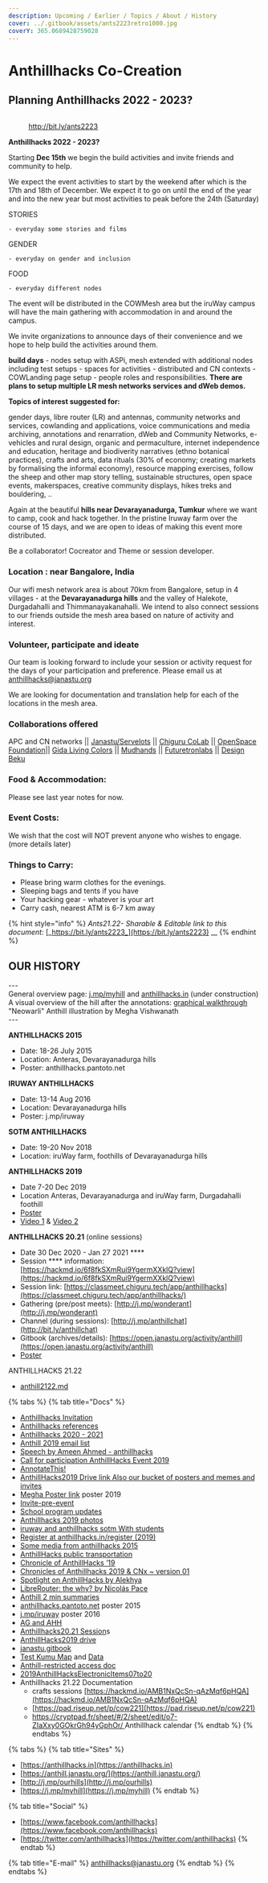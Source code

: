 ```yaml
---
description: Upcoming / Earlier / Topics / About / History
cover: ../.gitbook/assets/ants2223retro1000.jpg
coverY: 365.0689428759028
---
```


# Anthillhacks Co-Creation

##

## Planning Anthillhacks 2022 - 2023?

<figure><img src="../.gitbook/assets/ants2223retro1000.jpg" alt=""><figcaption><p><a href="http://bit.ly/ants2223">http://bit.ly/ants2223</a></p></figcaption></figure>

**Anthillhacks 2022 - 2023?**

Starting **Dec 15th** we begin the build activities and invite friends and community to help.

We expect the event activities to start by the weekend after which is the 17th and 18th of December. We expect it to go on until the end of the year and into the new year but most activities to peak before the 24th (Saturday)

STORIES

```
- everyday some stories and films
```

GENDER

```
- everyday on gender and inclusion
```

FOOD

```
- everyday different nodes
```

The event will be distributed in the COWMesh area but the iruWay campus will have the main gathering with accommodation in and around the campus.

We invite organizations to announce days of their convenience and we hope to help build the activities around them.

**build days** - nodes setup with ASPi, mesh extended with additional nodes including test setups - spaces for activities - distributed and CN contexts - COWLanding page setup - people roles and responsibilities. **There are plans to setup multiple LR mesh networks services and dWeb demos.**

**Topics of interest suggested for:**

gender days, libre router (LR) and antennas, community networks and services, cowlanding and applications, voice communications and media archiving, annotations and renarration, dWeb and Community Networks, e-vehicles and rural design, organic and permaculture, internet independence and education, heritage and biodiverity narratives (ethno botanical practices), crafts and arts, data rituals (30% of economy; creating markets by formalising the informal economy), resource mapping exercises, follow the sheep and other map story telling, sustainable structures, open space events, makerspaces, creative community displays, hikes treks and bouldering, ..

Again at the beautiful **hills near Devarayanadurga, Tumkur** where we want to camp, cook and hack together. In the pristine Iruway farm over the course of 15 days, and we are open to ideas of making this event more distributed.

Be a collaborator! Cocreator and Theme or session developer.

### Location : near Bangalore, India <a href="#location-near-bangalore-india" id="location-near-bangalore-india"></a>

Our wifi mesh network area is about 70km from Bangalore, setup in 4 villages - at the **Devarayanadurga hills** and the valley of Halekote, Durgadahalli and Thimmanayakanahalli. We intend to also connect sessions to our friends outside the mesh area based on nature of activity and interest.

### Volunteer, participate and ideate <a href="#volunteer-participate-and-ideate" id="volunteer-participate-and-ideate"></a>

Our team is looking forward to include your session or activity request for the days of your participation and preference. Please email us at [anthillhacks@janastu.org](mailto:anthillhacks@janastu.org)

We are looking for documentation and translation help for each of the locations in the mesh area.

### Collaborations offered <a href="#collaborations-offered" id="collaborations-offered"></a>

APC and CN networks || [Janastu/Servelots](https://janastu.org/) || [Chiguru CoLab](https://chigurucolab.com/) || [OpenSpace Foundation](https://openspacefoundation.in/)|| [Gida Living Colors](https://www.instagram.com/gida\_livingcolours/) || [Mudhands](https://mudhands.com/) || [Futuretronlabs](https://www.futuretronlabs.in/) || [Design Beku](http://designbeku.in)

### Food & Accommodation: <a href="#food-amp-accommodation" id="food-amp-accommodation"></a>

Please see last year notes for now.

### Event Costs: <a href="#event-costs" id="event-costs"></a>

We wish that the cost will NOT prevent anyone who wishes to engage. (more details later)

### Things to Carry: <a href="#things-to-carry" id="things-to-carry"></a>

* Please bring warm clothes for the evenings.
* Sleeping bags and tents if you have
* Your hacking gear - whatever is your art
* Carry cash, nearest ATM is 6-7 km away

{% hint style="info" %}
_Ants21.22- Sharable & Editable link to this document:_ [_https://bit.ly/ants2223_](https://bit.ly/ants2223) \_\_
{% endhint %}

## OUR HISTORY

\---\
General overview page: [j.mp/myhill](http://j.mp/myhill) and [anthillhacks.in](https://anthillhacks.in/) (under construction)\
A visual overview of the hill after the annotations: [graphical walkthrough](https://anthill.janastu.org/walkthrough.html) "Neowarli" Anthill illustration by Megha Vishwanath\
\---

**ANTHILLHACKS 2015**

* Date: 18-26 July 2015
* Location: Anteras, Devarayanadurga hills
* Poster: anthillhacks.pantoto.net

**IRUWAY ANTHILLHACKS**

* Date: 13-14 Aug 2016
* Location: Devarayanadurga hills
* Poster: j.mp/iruway

**SOTM ANTHILLHACKS**

* Date: 19-20 Nov 2018
* Location: iruWay farm, foothills of Devarayanadurga hills

**ANTHILLHACKS 2019**

* Date 7-20 Dec 2019
* Location Anteras, Devarayanadurga and iruWay farm, Durgadahalli foothill
* [Poster](https://drive.google.com/file/d/1ALnVkESjv2K4tA6Z4tWB7shcPi-l4aR4/view)
* [Video 1](https://vimeo.com/392178753) & [Video 2](https://vimeo.com/390408799)

**ANTHILLHACKS 20.21** (online sessions)

* Date 30 Dec 2020 - Jan 27 2021 \*\*\*\*
* Session \*\*\*\* information: [https://hackmd.io/6f8fkSXmRui9YgermXXklQ?view](https://hackmd.io/6f8fkSXmRui9YgermXXklQ?view)
* Session link: [https://classmeet.chiguru.tech/app/anthillhacks](https://classmeet.chiguru.tech/app/anthillhacks/)
* Gathering (pre/post meets): [http://j.mp/wonderant](http://j.mp/wonderant)
* Channel (during sessions): [http://j.mp/anthillchat](http://bit.ly/anthillchat)
* Gitbook (archives/details): [https://open.janastu.org/activity/anthill](https://open.janastu.org/activity/anthill)
* [Poster](https://drive.google.com/file/d/1azzGlwuieHLys1FmhQEthIQT74G1gYlA/view)

ANTHILLHACKS 21.22

* [anthill2122.md](anthill2122.md "mention")

{% tabs %}
{% tab title="Docs" %}
* [Anthillhacks Invitation](https://hackmd.io/0QQjiiCoS9WLOwKXjfw5Hg)
* [Anthillhacks references](https://hackmd.io/THg9fxMhRnarWiRxSITj4Q)
* [Anthillhacks 2020 - 2021](https://hackmd.io/xMOBarH7TCyq1hKzWMR0Jg?view)
* [Anthill 2019 email list](https://docs.google.com/document/d/1dlmmpMHxe2QOUtwy8TQKtSBQ2lph2ApTrPult4rzXNE/edit)
* [Speech by Ameen Ahmed - anthillhacks](https://docs.google.com/document/d/1Nd67QG2y-yjT-yj6RP6gV87SHc1uweMB5GSkzAIrzwU/edit)
* [Call for participation AnthillHacks Event 2019](https://docs.google.com/document/d/1b01g49R2ZRbTsHQ6p2JpQv154aZ86DQBWlP2lMBBDKE/edit#heading=h.6agwfv2ievb1)
* [AnnotateThis!](https://docs.google.com/document/d/1ZJqvflU9Biat7n2axYdXE9YMQG0SKnJdn7d4tVriUtg/edit)
* [AnthillHacks2019 Drive link Also our bucket of posters and memes and invites](https://drive.google.com/drive/folders/1ibLrBu5b8RxhA176wNAXvgPW8diFnpNB?usp=sharing)
* [Megha Poster link](https://drive.google.com/drive/folders/1iVQGf10okx0XyC1CUCTA4jdzHAw-KLng?usp=sharing) poster 2019
* [Invite-pre-event](https://docs.google.com/document/d/19nFoEmDa0SToNqqnDH7BzXmoMDhX\_3myM21Z5MWVuQw/edit?usp=sharing)
* [School program updates](https://docs.google.com/document/d/1rtE9majdZqo-wJrTbtuPDuMVhHs6-uwQzSQsO3vTov0/edit?usp=sharing)
* [Anthillhacks 2019 photos](https://photos.app.goo.gl/ZXd5uxMeEcaYY8rdA)
* [iruway and anthillhacks sotm With students](https://photos.app.goo.gl/1WxQn4gPBG6DZnPG8)
* [Register at anthillhacks.in/register (2019)](https://forms.gle/GrWVcvdRLYNRL62LA)
* [Some media from anthillhacks 2015](https://hackmd.io/THg9fxMhRnarWiRxSITj4Q)
* [AnthillHacks public transportation](https://hackmd.io/e5bpiJzMT-GdsLdl23Tz4Q)
* [Chronicle of AnthillHacks ’19](https://themanikantan.medium.com/anthill-hacks19-87369b19b59c)
* [Chronicles of Anthillhacks 2019 & CNx \~ version 01](https://files.janastu.org/s/ETcjtTzgYr5Qjtw)
* [Spotlight on AnthillHacks by Alekhya](https://vimeo.com/392178753)
* [LibreRouter: the why? by Nicolás Pace](https://vimeo.com/390408799)
* [Anthill 2 min summaries](https://janastu.github.io/maaya/examples/)
* [anthillhacks.pantoto.net](https://anthillhacks.pantoto.net/) poster 2015
* [j.mp/iruway](http://j.mp/iruway) poster 2016
* [AG and AHH](https://hackmd.io/FFzPF2RZRCSuQMyaRRu9Iw)
* [Anthillhacks20.21 Session](https://files.janastu.org/s/cZprCcGcj4DXRsH)s
* [AnthillHacks2019 drive](https://drive.google.com/drive/folders/1ibLrBu5b8RxhA176wNAXvgPW8diFnpNB?usp=sharing)
* [janastu.gitbook](https://janastu.gitbook.io/anthillhacks/)
* [Test Kumu Map](https://embed.kumu.io/e69c048e410f2ad69e6994e4c27eb64e) and [Data](https://docs.google.com/spreadsheets/d/1eGivGIOd541o-IRvGqM5WQN0P1uEz9K5ajXqAc8v3ds/edit?usp=sharing)
* [Anthill-restricted access doc](https://docs.google.com/document/d/1lk5RhtMIBl14KJ\_3vMGXKmxb0MY2gtlCU5zZhl5ilXo/edit?usp=sharing)
* [2019AnthillHacksElectronicItems07to20](https://docs.google.com/spreadsheets/d/1CvJ7xNfW54Rld1Aqz68loMdm6TIMF0ZgxuJ1X-58ROg/edit?usp=sharing)
* Anthillhacks 21.22 Documentation
  * crafts sessions [https://hackmd.io/AMB1NxQcSn-qAzMqf6pHQA](https://hackmd.io/AMB1NxQcSn-qAzMqf6pHQA)
  * [https://pad.riseup.net/p/cow221](https://pad.riseup.net/p/cow221)
  * [https://cryptpad.fr/sheet/#/2/sheet/edit/o7-ZIaXxy0GOkrGh94yGphOr/ ](https://cryptpad.fr/sheet/#/2/sheet/edit/o7-ZIaXxy0GOkrGh94yGphOr/)Anthillhack calendar
{% endtab %}
{% endtabs %}

{% tabs %}
{% tab title="Sites" %}
* [https://anthillhacks.in](https://anthillhacks.in)
* [https://anthill.janastu.org/](https://anthill.janastu.org/)
* [http://j.mp/ourhills](http://j.mp/ourhills)
* [https://j.mp/myhill](https://j.mp/myhill)
{% endtab %}

{% tab title="Social" %}
* [https://www.facebook.com/anthillhacks](https://www.facebook.com/anthillhacks)
* [https://twitter.com/anthillhacks](https://twitter.com/anthillhacks)
{% endtab %}

{% tab title="E-mail" %}
anthillhacks@janastu.org
{% endtab %}
{% endtabs %}
